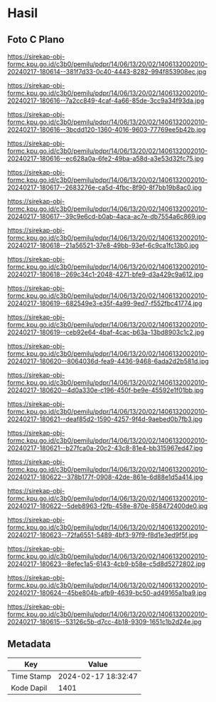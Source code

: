 # Hasil

## Foto C Plano

https://sirekap-obj-formc.kpu.go.id/c3b0/pemilu/pdpr/14/06/13/20/02/1406132002010-20240217-180614--381f7d33-0c40-4443-8282-994f853908ec.jpg

https://sirekap-obj-formc.kpu.go.id/c3b0/pemilu/pdpr/14/06/13/20/02/1406132002010-20240217-180616--7a2cc849-4caf-4a66-85de-3cc9a34f93da.jpg

https://sirekap-obj-formc.kpu.go.id/c3b0/pemilu/pdpr/14/06/13/20/02/1406132002010-20240217-180616--3bcdd120-1360-4016-9603-77769ee5b42b.jpg

https://sirekap-obj-formc.kpu.go.id/c3b0/pemilu/pdpr/14/06/13/20/02/1406132002010-20240217-180616--ec628a0a-6fe2-49ba-a58d-a3e53d32fc75.jpg

https://sirekap-obj-formc.kpu.go.id/c3b0/pemilu/pdpr/14/06/13/20/02/1406132002010-20240217-180617--2683276e-ca5d-4fbc-8f90-8f7bb19b8ac0.jpg

https://sirekap-obj-formc.kpu.go.id/c3b0/pemilu/pdpr/14/06/13/20/02/1406132002010-20240217-180617--39c9e6cd-b0ab-4aca-ac7e-db7554a6c869.jpg

https://sirekap-obj-formc.kpu.go.id/c3b0/pemilu/pdpr/14/06/13/20/02/1406132002010-20240217-180618--21a56521-37e8-49bb-93ef-6c9ca1fc13b0.jpg

https://sirekap-obj-formc.kpu.go.id/c3b0/pemilu/pdpr/14/06/13/20/02/1406132002010-20240217-180618--269c34c1-2048-4271-bfe9-d3a429c9a612.jpg

https://sirekap-obj-formc.kpu.go.id/c3b0/pemilu/pdpr/14/06/13/20/02/1406132002010-20240217-180619--682549e3-e35f-4a99-9ed7-f552fbc41774.jpg

https://sirekap-obj-formc.kpu.go.id/c3b0/pemilu/pdpr/14/06/13/20/02/1406132002010-20240217-180619--ceb92e64-4baf-4cac-b63a-13bd8903c1c2.jpg

https://sirekap-obj-formc.kpu.go.id/c3b0/pemilu/pdpr/14/06/13/20/02/1406132002010-20240217-180620--8064036d-fea9-4436-9468-6ada2d2b581d.jpg

https://sirekap-obj-formc.kpu.go.id/c3b0/pemilu/pdpr/14/06/13/20/02/1406132002010-20240217-180620--4d0a330e-c196-450f-be9e-45592e1f01bb.jpg

https://sirekap-obj-formc.kpu.go.id/c3b0/pemilu/pdpr/14/06/13/20/02/1406132002010-20240217-180621--deaf85d2-1590-4257-9f4d-9aebed0b7fb3.jpg

https://sirekap-obj-formc.kpu.go.id/c3b0/pemilu/pdpr/14/06/13/20/02/1406132002010-20240217-180621--b27fca0a-20c2-43c8-81e4-bb315967ed47.jpg

https://sirekap-obj-formc.kpu.go.id/c3b0/pemilu/pdpr/14/06/13/20/02/1406132002010-20240217-180622--378b177f-0908-42de-861e-6d88e1d5a414.jpg

https://sirekap-obj-formc.kpu.go.id/c3b0/pemilu/pdpr/14/06/13/20/02/1406132002010-20240217-180622--5deb8963-f2fb-458e-870e-858472400de0.jpg

https://sirekap-obj-formc.kpu.go.id/c3b0/pemilu/pdpr/14/06/13/20/02/1406132002010-20240217-180623--72fa6551-5489-4bf3-97f9-f8d1e3ed9f5f.jpg

https://sirekap-obj-formc.kpu.go.id/c3b0/pemilu/pdpr/14/06/13/20/02/1406132002010-20240217-180623--8efec1a5-6143-4cb9-b58e-c5d8d5272802.jpg

https://sirekap-obj-formc.kpu.go.id/c3b0/pemilu/pdpr/14/06/13/20/02/1406132002010-20240217-180624--45be804b-afb9-4639-bc50-ad49165a1ba9.jpg

https://sirekap-obj-formc.kpu.go.id/c3b0/pemilu/pdpr/14/06/13/20/02/1406132002010-20240217-180615--53126c5b-d7cc-4b18-9309-1651c1b2d24e.jpg


## Metadata

| Key        | Value               |
| ---------- | ------------------- |
| Time Stamp | 2024-02-17 18:32:47 |
| Kode Dapil | 1401                |



